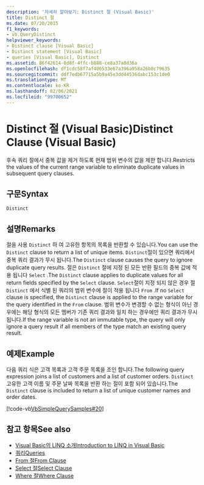```yaml
---
description: '자세히 알아보기: Distinct 절 (Visual Basic)'
title: Distinct 절
ms.date: 07/20/2015
f1_keywords:
- vb.QueryDistinct
helpviewer_keywords:
- Distinct clause [Visual Basic]
- Distinct statement [Visual Basic]
- queries [Visual Basic], Distinct
ms.assetid: 86f42614-0d8f-4ffc-b888-ce8a37a8d36a
ms.openlocfilehash: df1cdc58f7af406533e67a396a958a26b0c79635
ms.sourcegitcommit: ddf7edb67715a5b9a45e3dd44536dabc153c1de0
ms.translationtype: MT
ms.contentlocale: ko-KR
ms.lasthandoff: 02/06/2021
ms.locfileid: "99700652"
---
```

# <a name="distinct-clause-visual-basic"></a><span data-ttu-id="72c41-103">Distinct 절 (Visual Basic)</span><span class="sxs-lookup"><span data-stu-id="72c41-103">Distinct Clause (Visual Basic)</span></span>

<span data-ttu-id="72c41-104">후속 쿼리 절에서 중복 값을 제거 하도록 현재 범위 변수의 값을 제한 합니다.</span><span class="sxs-lookup"><span data-stu-id="72c41-104">Restricts the values of the current range variable to eliminate duplicate values in subsequent query clauses.</span></span>  
  
## <a name="syntax"></a><span data-ttu-id="72c41-105">구문</span><span class="sxs-lookup"><span data-stu-id="72c41-105">Syntax</span></span>  
  
```vb  
Distinct  
```  
  
## <a name="remarks"></a><span data-ttu-id="72c41-106">설명</span><span class="sxs-lookup"><span data-stu-id="72c41-106">Remarks</span></span>  

 <span data-ttu-id="72c41-107">절을 사용 `Distinct` 하 여 고유한 항목의 목록을 반환할 수 있습니다.</span><span class="sxs-lookup"><span data-stu-id="72c41-107">You can use the `Distinct` clause to return a list of unique items.</span></span> <span data-ttu-id="72c41-108">`Distinct`절이 있으면 쿼리에서 중복 쿼리 결과가 무시 됩니다.</span><span class="sxs-lookup"><span data-stu-id="72c41-108">The `Distinct` clause causes the query to ignore duplicate query results.</span></span> <span data-ttu-id="72c41-109">절은 `Distinct` 절에 지정 된 모든 반환 필드의 중복 값에 적용 됩니다 `Select` .</span><span class="sxs-lookup"><span data-stu-id="72c41-109">The `Distinct` clause applies to duplicate values for all return fields specified by the `Select` clause.</span></span> <span data-ttu-id="72c41-110">`Select`절이 지정 되지 않은 경우 절 `Distinct` 에서 식별 된 쿼리의 범위 변수에 절이 적용 됩니다 `From` .</span><span class="sxs-lookup"><span data-stu-id="72c41-110">If no `Select` clause is specified, the `Distinct` clause is applied to the range variable for the query identified in the `From` clause.</span></span> <span data-ttu-id="72c41-111">범위 변수가 변경할 수 없는 형식이 아닌 경우에는 해당 형식의 모든 멤버가 기존 쿼리 결과와 일치 하는 경우에만 쿼리 결과가 무시 됩니다.</span><span class="sxs-lookup"><span data-stu-id="72c41-111">If the range variable is not an immutable type, the query will only ignore a query result if all members of the type match an existing query result.</span></span>  
  
## <a name="example"></a><span data-ttu-id="72c41-112">예제</span><span class="sxs-lookup"><span data-stu-id="72c41-112">Example</span></span>  

 <span data-ttu-id="72c41-113">다음 쿼리 식은 고객 목록과 고객 주문 목록을 조인 합니다.</span><span class="sxs-lookup"><span data-stu-id="72c41-113">The following query expression joins a list of customers and a list of customer orders.</span></span> <span data-ttu-id="72c41-114">`Distinct`고유한 고객 이름 및 주문 날짜 목록을 반환 하는 절이 포함 되어 있습니다.</span><span class="sxs-lookup"><span data-stu-id="72c41-114">The `Distinct` clause is included to return a list of unique customer names and order dates.</span></span>  
  
 [!code-vb[VbSimpleQuerySamples#20](~/samples/snippets/visualbasic/VS_Snippets_VBCSharp/VbSimpleQuerySamples/VB/QuerySamples1.vb#20)]  
  
## <a name="see-also"></a><span data-ttu-id="72c41-115">참고 항목</span><span class="sxs-lookup"><span data-stu-id="72c41-115">See also</span></span>

- [<span data-ttu-id="72c41-116">Visual Basic의 LINQ 소개</span><span class="sxs-lookup"><span data-stu-id="72c41-116">Introduction to LINQ in Visual Basic</span></span>](../../programming-guide/language-features/linq/introduction-to-linq.md)
- [<span data-ttu-id="72c41-117">쿼리</span><span class="sxs-lookup"><span data-stu-id="72c41-117">Queries</span></span>](index.md)
- [<span data-ttu-id="72c41-118">From 절</span><span class="sxs-lookup"><span data-stu-id="72c41-118">From Clause</span></span>](from-clause.md)
- [<span data-ttu-id="72c41-119">Select 절</span><span class="sxs-lookup"><span data-stu-id="72c41-119">Select Clause</span></span>](select-clause.md)
- [<span data-ttu-id="72c41-120">Where 절</span><span class="sxs-lookup"><span data-stu-id="72c41-120">Where Clause</span></span>](where-clause.md)
